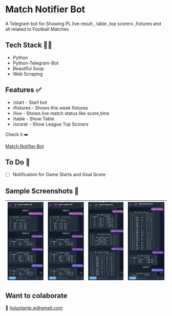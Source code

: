 # Match Notifier Bot

A Telegram bot for Showing PL live result , table ,top scorers ,fixtures and all related to Football Matches

## Tech Stack :technologist:

* Python
* Python-Telegram-Bot
* Beautiful Soup
* Web Scraping

## Features ✅

* /start - Start bot
* /fixtures - Shows this week fixtures
* /live - Shows live match status like score,time
* /table - Show Table
* /scorer - Show League Top Scorers

Check it ➡️

[Match Notifier Bot](https://t.me/MatchNotifier_Bot "Bot")

## To Do 📄

* [ ] Notification for Game Starts and Goal Score

## Sample Screenshots 📸

| ![Demo #1](./image/README/1679918386410.png) | ![Demo #2](./image/README/1679918409886.png) | ![Demo #3](./image/README/1679918442876.png) | ![Demo #4](./image/README/1679918451169.png) |
| :----------------------------------------: | ------------------------------------------ | ------------------------------------------ | ------------------------------------------ |

## Want to colaborate

📧 hulunlante.w@gmail.com
